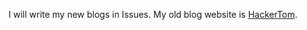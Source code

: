 I will write my new blogs in Issues. My old blog website is [HackerTom](https://blog.csdn.net/HackerTom/).
